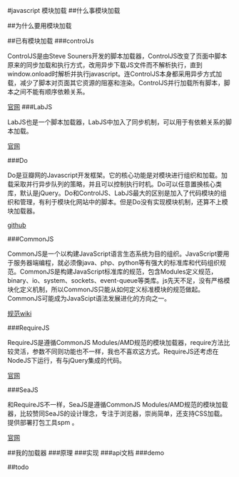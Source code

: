 #javascript 模块加载
##什么事模块加载

##为什么要用模块加载

##已有模块加载
###controlJs

ControlJS是由Steve Souners开发的脚本加载器，ControlJS改变了页面中脚本原来的同步加载和执行方式，改用异步下载JS文件而不解析执行，直到window.onload时解析并执行javascript。连ControlJS本身都采用异步方式加载，减少了脚本对页面其它资源的阻塞和渲染。ControlJS并行加载所有脚本，脚本之间不能有顺序依赖关系。

[官网](http://stevesouders.com/controljs/) 
###LabJS       

LabJS也是一个脚本加载器，LabJS中加入了同步机制，可以用于有依赖关系的脚本加载。

[官网](http://labjs.com/documentation.php) 
   
###Do          

Do是豆瓣网的Javascript开发框架。它的核心功能是对模块进行组织和加载。加载采取并行异步队列的策略，并且可以控制执行时机。Do可以任意置换核心类库，默认是jQuery。Do和ControlJS、LabJS最大的区别是加入了代码模块的组织和管理，有利于模块化网站中的脚本。但是Do没有实现模块机制，还算不上模块加载器。

[github](http://kejun.github.com/Do/)

###CommonJS

CommonJS是一个以构建JavaScript语言生态系统为目的组织。JavaScript要用于服务器端编程，就必须像java、php、python等有强大的标准库和代码组织规范。CommonJS是构建JavaScript标准库的规范，包含Modules定义规范，binary、io、system、sockets、event-queue等类库。js先天不足，没有严格模块化定义机制，所以CommonJS只能从如何定义标准模块的规范做起。CommonJS可能成为JavaScipt语法发展进化的方向之一。

[规范wiki](http://wiki.commonjs.org/wiki/CommonJS)

###RequireJS

RequireJS是遵循CommonJS Modules/AMD规范的模块加载器，require方法比较灵活，参数不同则功能也不一样，我也不喜欢这方式。RequireJS还考虑在NodeJS下运行，有与jQuery集成的代码。

[官网](http://requirejs.org/)  

###SeaJS

 和RequireJS不一样，SeaJS是遵循CommonJS Modules/AMD规范的模块加载器，比较赞同SeaJS的设计理念，专注于浏览器，崇尚简单，还支持CSS加载。提供部署打包工具spm 。

[官网](http://seajs.com/)

##我的加载器
###原理
###实现
###api文档
###demo


##todo
